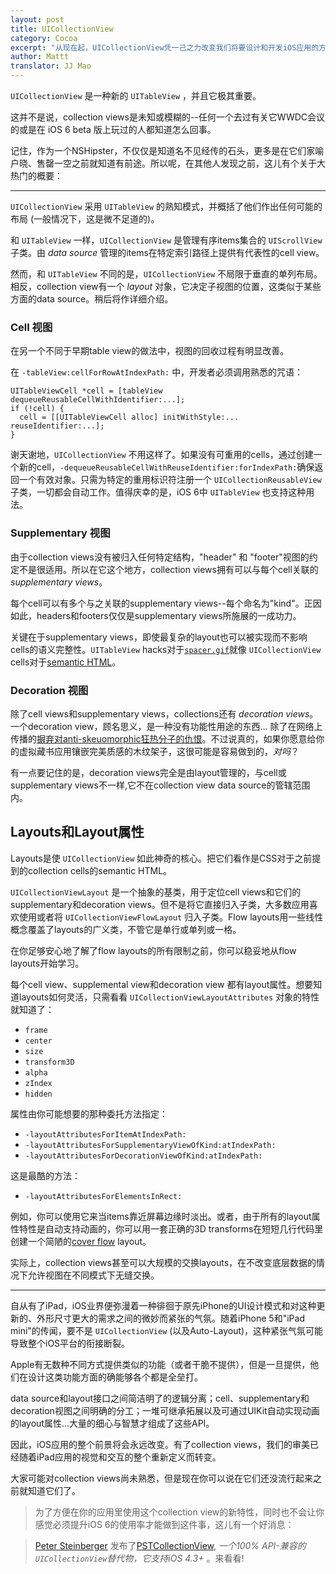 ```yaml
---
layout: post
title: UICollectionView
category: Cocoa
excerpt: "从现在起，UICollectionView凭一己之力改变我们将要设计和开发iOS应用的方式。这并不是说，collection views是未知或模糊的。作为一个NSHipster，不仅仅是知道名不见经传的石头，更多是在它们家喻户晓、售罄一空之前就知道有前途。"
author: Mattt
translator: JJ Mao
---
```


`UICollectionView` 是一种新的 `UITableView` ，并且它极其重要。

这并不是说，collection views是未知或模糊的--任何一个去过有关它WWDC会议的或是在 iOS 6 beta 版上玩过的人都知道怎么回事。

记住，作为一个NSHipster，不仅仅是知道名不见经传的石头，更多是在它们家喻户晓、售罄一空之前就知道有前途。所以呢，在其他人发现之前，这儿有个关于大热门的概要：

---

`UICollectionView` 采用 `UITableView` 的熟知模式，并概括了他们作出任何可能的布局 (一般情况下，这是微不足道的)。

和 `UITableView` 一样，`UICollectionView` 是管理有序items集合的 `UIScrollView` 子类。由 _data source_ 管理的items在特定索引路径上提供有代表性的cell view。


然而，和 `UITableView` 不同的是，`UICollectionView` 不局限于垂直的单列布局。相反，collection view有一个 _layout_  对象，它决定子视图的位置，这类似于某些方面的data source。稍后将作详细介绍。

### Cell 视图

在另一个不同于早期table view的做法中，视图的回收过程有明显改善。

在 `-tableView:cellForRowAtIndexPath:` 中，开发者必须调用熟悉的咒语：
```objc
UITableViewCell *cell = [tableView dequeueReusableCellWithIdentifier:...];
if (!cell) {
  cell = [[UITableViewCell alloc] initWithStyle:... reuseIdentifier:...];
}
```

谢天谢地，`UICollectionView` 不用这样了。如果没有可重用的cells，通过创建一个新的cell，`-dequeueReusableCellWithReuseIdentifier:forIndexPath:`确保返回一个有效对象。只需为特定的重用标识符注册一个 `UICollectionReusableView` 子类，一切都会自动工作。值得庆幸的是，iOS 6中 `UITableView` 也支持这种用法。

### Supplementary 视图

由于collection views没有被归入任何特定结构，"header" 和 "footer"视图的约定不是很适用。所以在它这个地方，collection views拥有可以与每个cell关联的
_supplementary views_。

每个cell可以有多个与之关联的supplementary views--每个命名为"kind"。正因如此，headers和footers仅仅是supplementary views所施展的一成功力。

关键在于supplementary views，即使最复杂的layout也可以被实现而不影响cells的语义完整性。`UITableView` hacks对于[`spacer.gif`](https://en.wikipedia.org/wiki/Spacer_GIF)就像 `UICollectionView` cells对于[semantic HTML](https://en.wikipedia.org/wiki/Semantic_HTML)。

### Decoration 视图

除了cell views和supplementary views，collections还有 _decoration views_。一个decoration view，顾名思义，是一种没有功能性用途的东西... 除了在网络上传播的[摒弃对anti-skeuomorphic狂热分子的仇恨](http://skeu.it)。不过说真的，如果你愿意给你的虚拟藏书应用镶嵌完美质感的木纹架子，这很可能是容易做到的，_对吗_？

有一点要记住的是，decoration views完全是由layout管理的，与cell或supplementary views不一样,它不在collection view data source的管辖范围内。

## Layouts和Layout属性

Layouts是使 `UICollectionView` 如此神奇的核心。把它们看作是CSS对于之前提到的collection cells的semantic HTML。

`UICollectionViewLayout` 是一个抽象的基类，用于定位cell views和它们的supplementary和decoration views。但不是将它直接归入子类，大多数应用喜欢使用或者将 `UICollectionViewFlowLayout` 归入子类。Flow layouts用一些线性概念覆盖了layouts的广义类，不管它是单行或单列或一格。

在你足够安心地了解了flow layouts的所有限制之前，你可以稳妥地从flow layouts开始学习。

每个cell view、supplemental view和decoration view 都有layout属性。想要知道layouts如何灵活，只需看看 `UICollectionViewLayoutAttributes` 对象的特性就知道了：

- `frame`
- `center`
- `size`
- `transform3D`
- `alpha`
- `zIndex`
- `hidden`

属性由你可能想要的那种委托方法指定：

- `-layoutAttributesForItemAtIndexPath:`
- `-layoutAttributesForSupplementaryViewOfKind:atIndexPath:`
- `-layoutAttributesForDecorationViewOfKind:atIndexPath:`

这是最酷的方法：

- `-layoutAttributesForElementsInRect:`

例如，你可以使用它来当items靠近屏幕边缘时淡出。或者，由于所有的layout属性特性是自动支持动画的，你可以用一套正确的3D transforms在短短几行代码里创建一个简陋的[cover flow](https://en.wikipedia.org/wiki/Cover_Flow) layout。

实际上，collection views甚至可以大规模的交换layouts，在不改变底层数据的情况下允许视图在不同模式下无缝交换。

---

自从有了iPad，iOS业界便弥漫着一种徘徊于原先iPhone的UI设计模式和对这种更新的、外形尺寸更大的需求之间的微妙而紧张的气氛。随着iPhone 5和"iPad mini"的传闻，要不是 `UICollectionView` (以及Auto-Layout)，这种紧张气氛可能导致整个iOS平台的衔接断裂。

Apple有无数种不同方式提供类似的功能（或者干脆不提供），但是一旦提供，他们在设计这类功能方面的确能够各个都是全垒打。

data source和layout接口之间简洁明了的逻辑分离；cell、supplementary和decoration视图之间明确的分工；一堆可继承拓展以及可通过UIKit自动实现动画的layout属性...大量的细心与智慧才组成了这些API。

因此，iOS应用的整个前景将会永远改变。有了collection views，我们的审美已经随着iPad应用的视觉和交互的整个重新定义而转变。

大家可能对collection views尚未熟悉，但是现在你可以说在它们还没流行起来之前就知道它们了。

>  为了方便在你的应用里使用这个collection view的新特性，同时也不会让你感觉必须提升iOS 6的使用率才能做到这件事，这儿有一个好消息：

> [Peter Steinberger](https://github.com/steipete) 发布了[PSTCollectionView](https://github.com/steipete/PSTCollectionView), _一个100% API-兼容的 `UICollectionView`替代物，它支持iOS 4.3+_ 。来看看!
